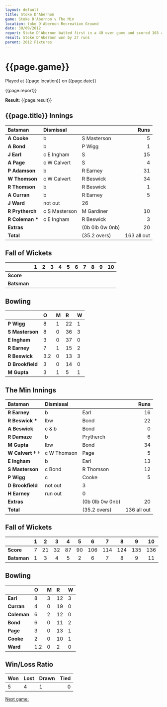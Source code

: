 ```yaml
---
layout: default
title: Stoke D'Abernon
game: Stoke D'Abernon v The Min
location: toke D'Abernon Recreation Ground
date: 30/09/2012
report: Stoke D'Abernon batted first in a 40 over game and scored 163 all out in 35.2 overs. The Min batted for 39.2 overs and made 136 all out
result: Stoke D'Abernon won by 27 runs 
parent: 2012 Fixtures
---
```


# {{page.game}}

Played at {{page.location}} on {{page.date}}

{{page.report}}

**Result:** {{page.result}}

## {{page.title}} Innings

| Batsman | Dismissal |  | Runs |
|:---|:---|---|---:|
| **A Cooke** | b | S Masterson  | 5 |
| **A  Bond** | b | P Wigg | 1 |
| **J Earl** | c E Ingham | S  | 15 |
| **A Page** | c W Calvert | S  | 4 |
| **P Adamson** | b | R Earney | 31 |
| **W Thomson** | c W Calvert | R Beswick | 34 |
| **R Thomson** | b | R Beswick | 1 |
| **A Curran** | b | R Earney | 5 |
| **J Ward** | not out | 26 |
| **R Prytherch** | c S Masterson | M Gardiner | 10 |
| **R Coleman &#42;** | c E Ingham | R Beswick | 3 |
| **Extras** | | (0b 0lb 0w 0nb) | 20 |
| **Total** | | (35.2 overs) | 163 all out |

## Fall of Wickets

| | 1 | 2 | 3 | 4 | 5 | 6 | 7 | 8 | 9 | 10 |
|---|:---:|:---:|:---:|:---:|:---:|:---:|:---:|:---:|:---:|:---:|
| **Score** |  |  |  |  |  |  |  |  |  |  |
| **Batsman** |  |  |  |  |  |  |  |  |  |  |

## Bowling

| | O | M | R | W |
|---|:---|:---|:---|:---|
| **P Wigg** | 8 | 1 | 22 | 1 |
| **S Masterson** | 8 | 0 | 36 | 3 |
| **E Ingham** | 3 | 0 | 37 | 0 |
| **R Earney** | 7 | 1 | 15 | 2 |
| **R Beswick** | 3.2 | 0 | 13 | 3 |
| **D Brookfield** | 3 | 0 | 14 | 0 |
| **M Gupta** | 3 | 1 | 5 | 1 |

## The Min Innings

| Batsman | Dismissal |  | Runs |
|:---|:---|---|---:|
| **R Earney** | b | Earl | 16 |
| **R Beswick &#42;** | lbw | Bond | 22 |
| **A Beswick** | c & b | Bond | 0 |
| **R Damaze** | b | Prytherch | 6 |
| **M Gupta** | lbw | Bond | 34 |
| **W Calvert &#8224;** &dagger; | c W Thomson | Page | 5 |
| **E Ingham** | b | Earl | 13 |
| **S Masterson** | c Bond | R Thomson | 12 |
| **P Wigg** | c | Cooke | 5 |
| **D Brookfield** | not out | 3 |
| **H Earney** | run out | 0 |
| **Extras** | | (0b 0lb 0w 0nb) | 20 |
| **Total** | | (35.2 overs) | 136 all out |

## Fall of Wickets

| | 1 | 2 | 3 | 4 | 5 | 6 | 7 | 8 | 9 | 10 |
|---|:---:|:---:|:---:|:---:|:---:|:---:|:---:|:---:|:---:|:---:|
| **Score** | 7 | 21 | 32 | 87 | 90 | 106 | 114 | 124 | 135 | 136 |
| **Batsman** | 1 | 3 | 4 | 5 | 2 | 6 | 7 | 8 | 9 | 11 |

## Bowling

| | O | M | R | W |
|---|:---|:---|:---|:---|
| **Earl** | 8 | 3 | 12 | 3 |
| **Curran** | 4 | 0 | 19 | 0 |
| **Coleman** | 6 | 2 | 12 | 0 |
| **Bond** | 6 | 0 | 11 | 2 |
| **Page** | 3 | 0 | 13 | 1 |
| **Cooke** | 2 | 0 | 10 | 1 |
| **Ward** | 1.2 | 0 | 2 | 0 |

## Win/Loss Ratio

| Won | Lost | Drawn | Tied |
|:---|:---|:---|---:|
| 5 | 4 | 1 | 0 |

[Next game:]({{page.next}})